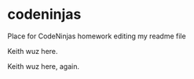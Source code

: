 codeninjas
==========

Place for CodeNinjas homework
editing my readme file

Keith wuz here.

Keith wuz here, again.
